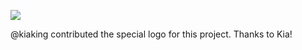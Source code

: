 ![](https://github.com/akiradeveloper/akashic-storage/wiki)

@kiaking contributed the special logo for this project. Thanks to Kia!